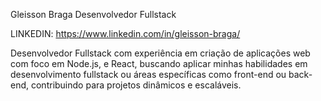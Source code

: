 

Gleisson Braga
Desenvolvedor Fullstack 

LINKEDIN: https://www.linkedin.com/in/gleisson-braga/

Desenvolvedor Fullstack com experiência em criação de aplicações web com foco em Node.js, 
e React, buscando aplicar minhas habilidades em desenvolvimento fullstack ou áreas específicas 
como front-end ou back-end, contribuindo para projetos dinâmicos e escaláveis.


